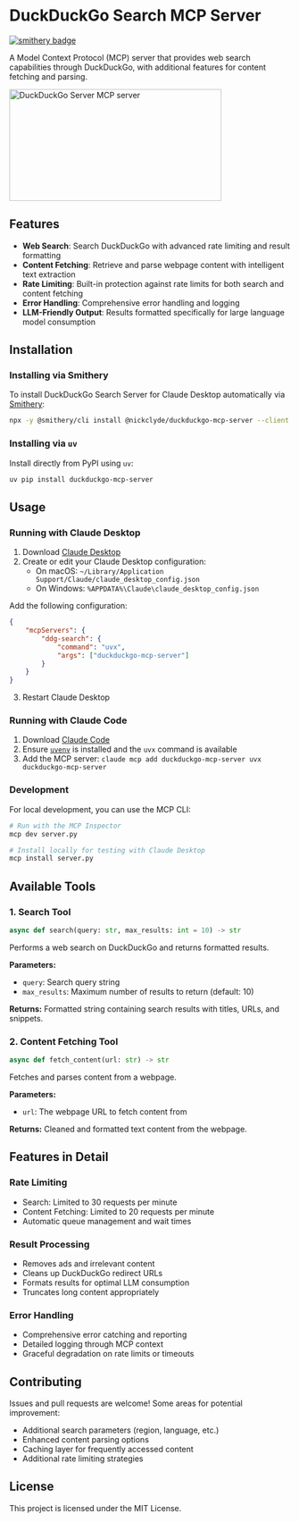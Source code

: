 # DuckDuckGo Search MCP Server

[![smithery badge](https://smithery.ai/badge/@nickclyde/duckduckgo-mcp-server)](https://smithery.ai/server/@nickclyde/duckduckgo-mcp-server)

A Model Context Protocol (MCP) server that provides web search capabilities through DuckDuckGo, with additional features for content fetching and parsing.

<a href="https://glama.ai/mcp/servers/phcus2gcpn">
  <img width="380" height="200" src="https://glama.ai/mcp/servers/phcus2gcpn/badge" alt="DuckDuckGo Server MCP server" />
</a>

## Features

- **Web Search**: Search DuckDuckGo with advanced rate limiting and result formatting
- **Content Fetching**: Retrieve and parse webpage content with intelligent text extraction
- **Rate Limiting**: Built-in protection against rate limits for both search and content fetching
- **Error Handling**: Comprehensive error handling and logging
- **LLM-Friendly Output**: Results formatted specifically for large language model consumption

## Installation

### Installing via Smithery

To install DuckDuckGo Search Server for Claude Desktop automatically via [Smithery](https://smithery.ai/server/@nickclyde/duckduckgo-mcp-server):

```bash
npx -y @smithery/cli install @nickclyde/duckduckgo-mcp-server --client claude
```

### Installing via `uv`

Install directly from PyPI using `uv`:

```bash
uv pip install duckduckgo-mcp-server
```

## Usage

### Running with Claude Desktop

1. Download [Claude Desktop](https://claude.ai/download)
2. Create or edit your Claude Desktop configuration:
   - On macOS: `~/Library/Application Support/Claude/claude_desktop_config.json`
   - On Windows: `%APPDATA%\Claude\claude_desktop_config.json`

Add the following configuration:

```json
{
    "mcpServers": {
        "ddg-search": {
            "command": "uvx",
            "args": ["duckduckgo-mcp-server"]
        }
    }
}
```

3. Restart Claude Desktop

### Running with Claude Code

1. Download [Claude Code](https://github.com/anthropics/claude-code)
2. Ensure [`uvenv`](https://github.com/robinvandernoord/uvenv) is installed and the `uvx` command is available
3. Add the MCP server: `claude mcp add duckduckgo-mcp-server uvx duckduckgo-mcp-server`

### Development

For local development, you can use the MCP CLI:

```bash
# Run with the MCP Inspector
mcp dev server.py

# Install locally for testing with Claude Desktop
mcp install server.py
```
## Available Tools

### 1. Search Tool

```python
async def search(query: str, max_results: int = 10) -> str
```

Performs a web search on DuckDuckGo and returns formatted results.

**Parameters:**
- `query`: Search query string
- `max_results`: Maximum number of results to return (default: 10)

**Returns:**
Formatted string containing search results with titles, URLs, and snippets.

### 2. Content Fetching Tool

```python
async def fetch_content(url: str) -> str
```

Fetches and parses content from a webpage.

**Parameters:**
- `url`: The webpage URL to fetch content from

**Returns:**
Cleaned and formatted text content from the webpage.

## Features in Detail

### Rate Limiting

- Search: Limited to 30 requests per minute
- Content Fetching: Limited to 20 requests per minute
- Automatic queue management and wait times

### Result Processing

- Removes ads and irrelevant content
- Cleans up DuckDuckGo redirect URLs
- Formats results for optimal LLM consumption
- Truncates long content appropriately

### Error Handling

- Comprehensive error catching and reporting
- Detailed logging through MCP context
- Graceful degradation on rate limits or timeouts

## Contributing

Issues and pull requests are welcome! Some areas for potential improvement:

- Additional search parameters (region, language, etc.)
- Enhanced content parsing options
- Caching layer for frequently accessed content
- Additional rate limiting strategies

## License

This project is licensed under the MIT License.

